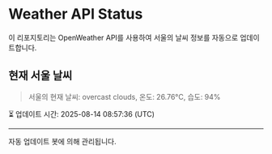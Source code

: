 
# Weather API Status

이 리포지토리는 OpenWeather API를 사용하여 서울의 날씨 정보를 자동으로 업데이트합니다.

## 현재 서울 날씨
> 서울의 현재 날씨: overcast clouds, 온도: 26.76°C, 습도: 94%

⏳ 업데이트 시간: 2025-08-14 08:57:36 (UTC)

---
자동 업데이트 봇에 의해 관리됩니다.
